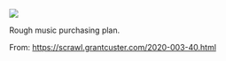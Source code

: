 ![](https://db-feed.s3.amazonaws.com/legacy/Screenshot_from_2020_01_03_10_15_48-1578064603261.png)

Rough music purchasing plan.

From: https://scrawl.grantcuster.com/2020-003-40.html